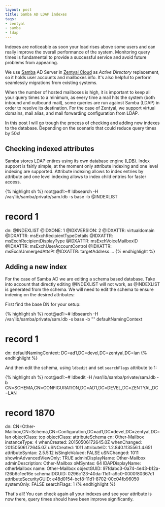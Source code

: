 ```yaml
---
layout: post
title: Samba AD LDAP indexes
tags:
- zentyal
- samba
- ldap
---
```


Indexes are noticeable as soon your load rises above some users and can really improve the overall performance of the system. Monitoring query times is fundamental to provide a successful service and avoid future problems from appearing.

We use [Samba] AD Server in [Zentyal Cloud] as *Active Directory* replacement, so it holds user accounts and mailboxes info. It's also helpful to perform seamlessly migrations from existing systems.

When the number of hosted mailboxes is high, it is important to keep all your query times to a minimum, as every time a mail hits the system (both inbound and outbound mail), some queries are run against Samba (LDAP) in order to resolve its destination. For the case of Zentyal, we support virtual domains, mail alias, and mail forwarding configuration from LDAP.

In this post I will go trough the process of checking and adding new indexes to the database. Depending on the scenario that could reduce query times by 50x!


Checking indexed attributes
---------------------------
Samba stores LDAP entires using its own database engine ([LDB]). Index support is fairly simple, at the moment only attribute indexing and one level indexing are supported. Attribute indexing allows to index entries by attribute and one level indexing allows to index child entries for faster access.

{% highlight sh %}
root@ad1:~# ldbsearch -H /var/lib/samba/private/sam.ldb  -s base -b @INDEXLIST
# record 1
dn: @INDEXLIST
@IDXONE: 1
@IDXVERSION: 2
@IDXATTR: virtualdomain
@IDXATTR: msExchRecipientTypeDetails
@IDXATTR: msExchRecipientDisplayType
@IDXATTR: msExchVoiceMailboxID
@IDXATTR: msExchUserAccountControl
@IDXATTR: msExchUnmergedAttsPt
@IDXATTR: targetAddress
...
{% endhighlight %}

Adding a new index
------------------
For the case of Samba AD we are editing a schema based database. Take into account that directly editing @INDEXLIST will not work, as @INDEXLIST is generated from the schema. We will need to edit the schema to ensure indexing on the desired attributes:

First find the base DN for your setup:

{% highlight sh %}
root@ad1:~# ldbsearch -H /var/lib/samba/private/sam.ldb  -s base -b "" defaultNamingContext
# record 1
dn: 
defaultNamingContext: DC=ad1,DC=devel,DC=zentyal,DC=lan
{% endhighlight %}

And then edit the schema, using `ldbedit` and set `searchFlags` attribute to 1:

{% highlight sh %}
root@ad1:~# ldbedit -H /var/lib/samba/private/sam.ldb  -b CN=SCHEMA,CN=CONFIGURATION,DC=AD1,DC=DEVEL,DC=ZENTYAL,DC=LAN

# record 1870
dn: CN=Other-Mailbox,CN=Schema,CN=Configuration,DC=ad1,DC=devel,DC=zentyal,DC=lan
objectClass: top
objectClass: attributeSchema
cn: Other-Mailbox
instanceType: 4
whenCreated: 20150506172645.0Z
whenChanged: 20150506172645.0Z
uSNCreated: 1011
attributeID: 1.2.840.113556.1.4.651
attributeSyntax: 2.5.5.12
isSingleValued: FALSE
uSNChanged: 1011
showInAdvancedViewOnly: TRUE
adminDisplayName: Other-Mailbox
adminDescription: Other-Mailbox
oMSyntax: 64
lDAPDisplayName: otherMailbox
name: Other-Mailbox
objectGUID: 97fdabc3-0a74-4e43-b12a-f26b6c1ee16e
schemaIDGUID: 0296c123-40da-11d1-a9c0-0000f80367c1
attributeSecurityGUID: e48d0154-bcf8-11d1-8702-00c04fb96050
systemOnly: FALSE
searchFlags: 1
{% endhighlight %}

That's all! You can check again all your indexes and see your attribute is now there, query times should have been improve significantly.


[Zentyal Cloud]: https://www.zentyal.com/zinc/
[Samba]: https://www.samba.org/
[LDB]: https://wiki.samba.org/index.php/LDB#How_LDB_Indexing_works
